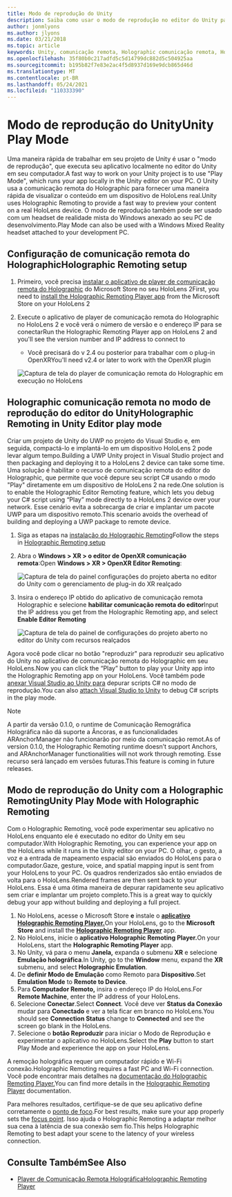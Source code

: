 ```yaml
---
title: Modo de reprodução do Unity
description: Saiba como usar o modo de reprodução no editor do Unity para visualizar as alterações do aplicativo em um dispositivo sem implantar um aplicativo.
author: jonmlyons
ms.author: jlyons
ms.date: 03/21/2018
ms.topic: article
keywords: Unity, comunicação remota, Holographic comunicação remota, Holographic de comunicação remota, HoloLens, headset de realidade misturada, headset de realidade mista do Windows, headset de realidade virtual, modo de reprodução de Unity
ms.openlocfilehash: 35f80b0c217adfd5c5d14799dc882d5c504925aa
ms.sourcegitcommit: b195b82f7e83e2ac4f5d8937d169e9dcb865d46d
ms.translationtype: MT
ms.contentlocale: pt-BR
ms.lasthandoff: 05/24/2021
ms.locfileid: "110333390"
---
```

# <a name="unity-play-mode"></a><span data-ttu-id="19570-104">Modo de reprodução do Unity</span><span class="sxs-lookup"><span data-stu-id="19570-104">Unity Play Mode</span></span>

<span data-ttu-id="19570-105">Uma maneira rápida de trabalhar em seu projeto de Unity é usar o "modo de reprodução", que executa seu aplicativo localmente no editor do Unity em seu computador.</span><span class="sxs-lookup"><span data-stu-id="19570-105">A fast way to work on your Unity project is to use "Play Mode", which runs your app locally in the Unity editor on your PC.</span></span> <span data-ttu-id="19570-106">O Unity usa a comunicação remota do Holographic para fornecer uma maneira rápida de visualizar o conteúdo em um dispositivo de HoloLens real.</span><span class="sxs-lookup"><span data-stu-id="19570-106">Unity uses Holographic Remoting to provide a fast way to preview your content on a real HoloLens device.</span></span> <span data-ttu-id="19570-107">O modo de reprodução também pode ser usado com um headset de realidade mista do Windows anexado ao seu PC de desenvolvimento.</span><span class="sxs-lookup"><span data-stu-id="19570-107">Play Mode can also be used with a Windows Mixed Reality headset attached to your development PC.</span></span>

## <a name="holographic-remoting-setup"></a><span data-ttu-id="19570-108">Configuração de comunicação remota do Holographic</span><span class="sxs-lookup"><span data-stu-id="19570-108">Holographic Remoting setup</span></span>

1. <span data-ttu-id="19570-109">Primeiro, você precisa [instalar o aplicativo de player de comunicação remota do Holographic](https://www.microsoft.com/store/productId/9NBLGGH4SV40) do Microsoft Store no seu HoloLens 2</span><span class="sxs-lookup"><span data-stu-id="19570-109">First, you need to [install the Holographic Remoting Player app](https://www.microsoft.com/store/productId/9NBLGGH4SV40) from the Microsoft Store on your HoloLens 2</span></span>
2. <span data-ttu-id="19570-110">Execute o aplicativo de player de comunicação remota do Holographic no HoloLens 2 e você verá o número de versão e o endereço IP para se conectar</span><span class="sxs-lookup"><span data-stu-id="19570-110">Run the Holographic Remoting Player app on HoloLens 2 and you'll see the version number and IP address to connect to</span></span>
    * <span data-ttu-id="19570-111">Você precisará do v 2.4 ou posterior para trabalhar com o plug-in OpenXR</span><span class="sxs-lookup"><span data-stu-id="19570-111">You'll need v2.4 or later to work with the OpenXR plugin</span></span>

    ![Captura de tela do player de comunicação remota do Holographic em execução no HoloLens](images/openxr-features-img-01.png)

## <a name="holographic-remoting-in-unity-editor-play-mode"></a><span data-ttu-id="19570-113">Holographic comunicação remota no modo de reprodução do editor do Unity</span><span class="sxs-lookup"><span data-stu-id="19570-113">Holographic Remoting in Unity Editor play mode</span></span>

<span data-ttu-id="19570-114">Criar um projeto de Unity do UWP no projeto do Visual Studio e, em seguida, compactá-lo e implantá-lo em um dispositivo HoloLens 2 pode levar algum tempo.</span><span class="sxs-lookup"><span data-stu-id="19570-114">Building a UWP Unity project in Visual Studio project and then packaging and deploying it to a HoloLens 2 device can take some time.</span></span> <span data-ttu-id="19570-115">Uma solução é habilitar o recurso de comunicação remota do editor do Holographic, que permite que você depure seu script C# usando o modo "Play" diretamente em um dispositivo de HoloLens 2 na rede.</span><span class="sxs-lookup"><span data-stu-id="19570-115">One solution is to enable the Holographic Editor Remoting feature, which lets you debug your C# script using “Play” mode directly to a HoloLens 2 device over your network.</span></span> <span data-ttu-id="19570-116">Esse cenário evita a sobrecarga de criar e implantar um pacote UWP para um dispositivo remoto.</span><span class="sxs-lookup"><span data-stu-id="19570-116">This scenario avoids the overhead of building and deploying a UWP package to remote device.</span></span>

1. <span data-ttu-id="19570-117">Siga as etapas na [instalação do Holographic Remoting](#holographic-remoting-setup)</span><span class="sxs-lookup"><span data-stu-id="19570-117">Follow the steps in [Holographic Remoting setup](#holographic-remoting-setup)</span></span>
2. <span data-ttu-id="19570-118">Abra o **Windows > XR > o editor de OpenXR comunicação remota**:</span><span class="sxs-lookup"><span data-stu-id="19570-118">Open **Windows > XR > OpenXR Editor Remoting**:</span></span>

    ![Captura de tela do painel configurações do projeto aberta no editor do Unity com o gerenciamento de plug-in do XR realçado](images/openxr-features-img-02.png)

3. <span data-ttu-id="19570-120">Insira o endereço IP obtido do aplicativo de comunicação remota Holographic e selecione **habilitar comunicação remota do editor**</span><span class="sxs-lookup"><span data-stu-id="19570-120">Input the IP address you get from the Holographic Remoting app, and select **Enable Editor Remoting**</span></span>

    ![Captura de tela do painel de configurações do projeto aberto no editor do Unity com recursos realçados](images/openxr-features-img-03.png)

<span data-ttu-id="19570-122">Agora você pode clicar no botão "reproduzir" para reproduzir seu aplicativo do Unity no aplicativo de comunicação remota do Holographic em seu HoloLens.</span><span class="sxs-lookup"><span data-stu-id="19570-122">Now you can click the “Play” button to play your Unity app into the Holographic Remoting app on your HoloLens.</span></span> <span data-ttu-id="19570-123">Você também pode [anexar Visual Studio ao Unity para](/visualstudio/gamedev/unity/get-started/using-visual-studio-tools-for-unity?pivots=windows) depurar scripts C# no modo de reprodução.</span><span class="sxs-lookup"><span data-stu-id="19570-123">You can also [attach Visual Studio to Unity](/visualstudio/gamedev/unity/get-started/using-visual-studio-tools-for-unity?pivots=windows) to debug C# scripts in the play mode.</span></span>

> [!NOTE]
> <span data-ttu-id="19570-124">A partir da versão 0.1.0, o runtime de Comunicação Remográfica Holográfica não dá suporte a Âncoras, e as funcionalidades ARAnchorManager não funcionarão por meio da comunicação remot.</span><span class="sxs-lookup"><span data-stu-id="19570-124">As of version 0.1.0, the Holographic Remoting runtime doesn’t support Anchors, and ARAnchorManager functionalities will not work through remoting.</span></span>  <span data-ttu-id="19570-125">Esse recurso será lançado em versões futuras.</span><span class="sxs-lookup"><span data-stu-id="19570-125">This feature is coming in future releases.</span></span>

## <a name="unity-play-mode-with-holographic-remoting"></a><span data-ttu-id="19570-126">Modo de reprodução do Unity com a Holographic Remoting</span><span class="sxs-lookup"><span data-stu-id="19570-126">Unity Play Mode with Holographic Remoting</span></span>

<span data-ttu-id="19570-127">Com o Holographic Remoting, você pode experimentar seu aplicativo no HoloLens enquanto ele é executado no editor do Unity em seu computador.</span><span class="sxs-lookup"><span data-stu-id="19570-127">With Holographic Remoting, you can experience your app on the HoloLens while it runs in the Unity editor on your PC.</span></span> <span data-ttu-id="19570-128">O olhar, o gesto, a voz e a entrada de mapeamento espacial são enviados do HoloLens para o computador.</span><span class="sxs-lookup"><span data-stu-id="19570-128">Gaze, gesture, voice, and spatial mapping input is sent from your HoloLens to your PC.</span></span> <span data-ttu-id="19570-129">Os quadros renderizados são então enviados de volta para o HoloLens.</span><span class="sxs-lookup"><span data-stu-id="19570-129">Rendered frames are then sent back to your HoloLens.</span></span> <span data-ttu-id="19570-130">Essa é uma ótima maneira de depurar rapidamente seu aplicativo sem criar e implantar um projeto completo.</span><span class="sxs-lookup"><span data-stu-id="19570-130">This is a great way to quickly debug your app without building and deploying a full project.</span></span>
1. <span data-ttu-id="19570-131">No HoloLens, acesse o Microsoft Store **e** instale o **[aplicativo Holographic Remoting Player.](https://www.microsoft.com/store/p/holographic-remoting-player/9nblggh4sv40)**</span><span class="sxs-lookup"><span data-stu-id="19570-131">On your HoloLens, go to the **Microsoft Store** and install the **[Holographic Remoting Player](https://www.microsoft.com/store/p/holographic-remoting-player/9nblggh4sv40)** app.</span></span>
2. <span data-ttu-id="19570-132">No HoloLens, inicie o **aplicativo Holographic Remoting Player.**</span><span class="sxs-lookup"><span data-stu-id="19570-132">On your HoloLens, start the **Holographic Remoting Player** app.</span></span>
3. <span data-ttu-id="19570-133">No Unity, vá para o menu **Janela,** expanda o submenu **XR** e selecione **Emulação holográfica**.</span><span class="sxs-lookup"><span data-stu-id="19570-133">In Unity, go to the **Window** menu, expand the **XR** submenu, and select **Holographic Emulation**.</span></span>
4. <span data-ttu-id="19570-134">De **definir Modo de Emulação** como Remoto para **Dispositivo**.</span><span class="sxs-lookup"><span data-stu-id="19570-134">Set **Emulation Mode** to **Remote to Device**.</span></span>
5. <span data-ttu-id="19570-135">Para **Computador Remoto,** insira o endereço IP do HoloLens.</span><span class="sxs-lookup"><span data-stu-id="19570-135">For **Remote Machine**, enter the IP address of your HoloLens.</span></span>
6. <span data-ttu-id="19570-136">Selecione **Conectar**.</span><span class="sxs-lookup"><span data-stu-id="19570-136">Select **Connect**.</span></span> <span data-ttu-id="19570-137">Você deve ver **Status da Conexão** mudar para **Conectado** e ver a tela ficar em branco no HoloLens.</span><span class="sxs-lookup"><span data-stu-id="19570-137">You should see **Connection Status** change to **Connected** and see the screen go blank in the HoloLens.</span></span>
7. <span data-ttu-id="19570-138">Selecione o **botão Reproduzir** para iniciar o Modo de Reprodução e experimentar o aplicativo no HoloLens.</span><span class="sxs-lookup"><span data-stu-id="19570-138">Select the **Play** button to start Play Mode and experience the app on your HoloLens.</span></span>

<span data-ttu-id="19570-139">A remoção holográfica requer um computador rápido e Wi-Fi conexão.</span><span class="sxs-lookup"><span data-stu-id="19570-139">Holographic Remoting requires a fast PC and Wi-Fi connection.</span></span> <span data-ttu-id="19570-140">Você pode encontrar mais detalhes na [documentação do Holographic Remoting Player.](../platform-capabilities-and-apis/holographic-remoting-player.md)</span><span class="sxs-lookup"><span data-stu-id="19570-140">You can find more details in the [Holographic Remoting Player](../platform-capabilities-and-apis/holographic-remoting-player.md) documentation.</span></span>

<span data-ttu-id="19570-141">Para melhores resultados, certifique-se de que seu aplicativo define corretamente o [ponto de foco](focus-point-in-unity.md).</span><span class="sxs-lookup"><span data-stu-id="19570-141">For best results, make sure your app properly sets the [focus point](focus-point-in-unity.md).</span></span> <span data-ttu-id="19570-142">Isso ajuda o Holographic Remoting a adaptar melhor sua cena à latência de sua conexão sem fio.</span><span class="sxs-lookup"><span data-stu-id="19570-142">This helps Holographic Remoting to best adapt your scene to the latency of your wireless connection.</span></span>

## <a name="see-also"></a><span data-ttu-id="19570-143">Consulte Também</span><span class="sxs-lookup"><span data-stu-id="19570-143">See Also</span></span>
* [<span data-ttu-id="19570-144">Player de Comunicação Remota Holográfica</span><span class="sxs-lookup"><span data-stu-id="19570-144">Holographic Remoting Player</span></span>](../platform-capabilities-and-apis/holographic-remoting-player.md)
